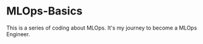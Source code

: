 # MLOps-Basics
This is a series of coding about MLOps. It's my journey to become a MLOps Engineer. 
